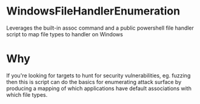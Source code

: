 # WindowsFileHandlerEnumeration
Leverages the built-in assoc command and a public powershell file handler script to map file types to handler on Windows

# Why
If you're looking for targets to hunt for security vulnerabilities, eg. fuzzing then this is script can do the basics for enumerating attack surface by producing a mapping of which applications have default associations with which file types.
